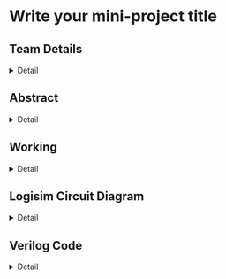 # Write your mini-project title

<!-- First Section -->
## Team Details
<details>
  <summary>Detail</summary>

  > Semester: 3rd Sem B. Tech. CSE

  > Section: S1/S2

  > Member-1: Name, Roll No., email

  > member-2: Name, Roll No., email

  > Member-3: Name, Roll No., email
</details>

<!-- Second Section -->
## Abstract
<details>
  <summary>Detail</summary>
  
  > Write your updatede abstract here
</details>

<!-- Third Section -->
## Working
<details>
  <summary>Detail</summary>

  > Explain the working of your model with the help of a functional table (compulsory) followed by the flowchart.
</details>

<!-- Fourth Section -->
## Logisim Circuit Diagram
<details>
  <summary>Detail</summary>

  > Update a neat logisim circuit diagram
</details>

<!-- Fifth Section -->
## Verilog Code
<details>
  <summary>Detail</summary>

  > Neatly update the Verilog code in code style only.
</details>
